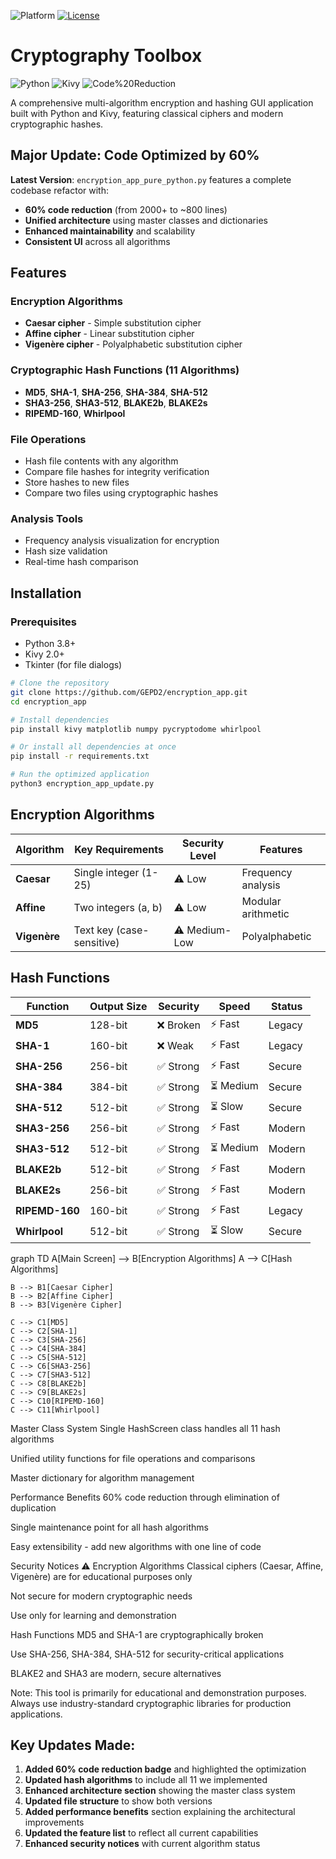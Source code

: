 ![Platform](https://img.shields.io/badge/Platform-Linux-lightgrey)
[![License](https://img.shields.io/badge/License-MIT-yellow.svg)](LICENSE)
# Cryptography Toolbox

![Python](https://img.shields.io/badge/Python-3.8+-blue)
![Kivy](https://img.shields.io/badge/Kivy-2.0+-green)
![Code%20Reduction](https://img.shields.io/badge/Code-60%25_Reduction-brightgreen)

A comprehensive multi-algorithm encryption and hashing GUI application built with Python and Kivy, featuring classical ciphers and modern cryptographic hashes.

## Major Update: Code Optimized by 60%

**Latest Version**: `encryption_app_pure_python.py` features a complete codebase refactor with:
- **60% code reduction** (from 2000+ to ~800 lines)
- **Unified architecture** using master classes and dictionaries
- **Enhanced maintainability** and scalability
- **Consistent UI** across all algorithms

## Features

### Encryption Algorithms
- **Caesar cipher** - Simple substitution cipher
- **Affine cipher** - Linear substitution cipher  
- **Vigenère cipher** - Polyalphabetic substitution cipher

### Cryptographic Hash Functions (11 Algorithms)
- **MD5**, **SHA-1**, **SHA-256**, **SHA-384**, **SHA-512**
- **SHA3-256**, **SHA3-512**, **BLAKE2b**, **BLAKE2s**
- **RIPEMD-160**, **Whirlpool**

### File Operations
- Hash file contents with any algorithm
- Compare file hashes for integrity verification
- Store hashes to new files
- Compare two files using cryptographic hashes

### Analysis Tools
- Frequency analysis visualization for encryption
- Hash size validation
- Real-time hash comparison

## Installation

### Prerequisites
- Python 3.8+
- Kivy 2.0+
- Tkinter (for file dialogs)

```bash
# Clone the repository
git clone https://github.com/GEPD2/encryption_app.git
cd encryption_app

# Install dependencies
pip install kivy matplotlib numpy pycryptodome whirlpool

# Or install all dependencies at once
pip install -r requirements.txt

# Run the optimized application
python3 encryption_app_update.py
```
## Encryption Algorithms

| Algorithm | Key Requirements | Security Level | Features |
|-----------|------------------|----------------|----------|
| **Caesar** | Single integer (1-25) | ⚠️ Low | Frequency analysis |
| **Affine** | Two integers (a, b) | ⚠️ Low | Modular arithmetic |
| **Vigenère** | Text key (case-sensitive) | ⚠️ Medium-Low | Polyalphabetic |

## Hash Functions

| Function | Output Size | Security | Speed | Status |
|----------|-------------|----------|-------|--------|
| **MD5** | 128-bit | ❌ Broken | ⚡ Fast | Legacy |
| **SHA-1** | 160-bit | ❌ Weak | ⚡ Fast | Legacy |
| **SHA-256** | 256-bit | ✅ Strong | ⚡ Fast | Secure |
| **SHA-384** | 384-bit | ✅ Strong | ⏳ Medium | Secure |
| **SHA-512** | 512-bit | ✅ Strong | ⏳ Slow | Secure |
| **SHA3-256** | 256-bit | ✅ Strong | ⚡ Fast | Modern |
| **SHA3-512** | 512-bit | ✅ Strong | ⏳ Medium | Modern |
| **BLAKE2b** | 512-bit | ✅ Strong | ⚡ Fast | Modern |
| **BLAKE2s** | 256-bit | ✅ Strong | ⚡ Fast | Modern |
| **RIPEMD-160** | 160-bit | ✅ Strong | ⚡ Fast | Legacy |
| **Whirlpool** | 512-bit | ✅ Strong | ⏳ Slow | Secure |

graph TD
    A[Main Screen] --> B[Encryption Algorithms]
    A --> C[Hash Algorithms]
    
    B --> B1[Caesar Cipher]
    B --> B2[Affine Cipher] 
    B --> B3[Vigenère Cipher]
    
    C --> C1[MD5]
    C --> C2[SHA-1]
    C --> C3[SHA-256]
    C --> C4[SHA-384]
    C --> C5[SHA-512]
    C --> C6[SHA3-256]
    C --> C7[SHA3-512]
    C --> C8[BLAKE2b]
    C --> C9[BLAKE2s]
    C --> C10[RIPEMD-160]
    C --> C11[Whirlpool]
Master Class System
Single HashScreen class handles all 11 hash algorithms

Unified utility functions for file operations and comparisons

Master dictionary for algorithm management

Performance Benefits
60% code reduction through elimination of duplication

Single maintenance point for all hash algorithms

Easy extensibility - add new algorithms with one line of code

Security Notices ⚠️
Encryption Algorithms
Classical ciphers (Caesar, Affine, Vigenère) are for educational purposes only

Not secure for modern cryptographic needs

Use only for learning and demonstration

Hash Functions
MD5 and SHA-1 are cryptographically broken

Use SHA-256, SHA-384, SHA-512 for security-critical applications

BLAKE2 and SHA3 are modern, secure alternatives

Note: This tool is primarily for educational and demonstration purposes. Always use industry-standard cryptographic libraries for production applications.

## Key Updates Made:

1. **Added 60% code reduction badge** and highlighted the optimization
2. **Updated hash algorithms** to include all 11 we implemented
3. **Enhanced architecture section** showing the master class system
4. **Updated file structure** to show both versions
5. **Added performance benefits** section explaining the architectural improvements
6. **Updated the feature list** to reflect all current capabilities
7. **Enhanced security notices** with current algorithm status
